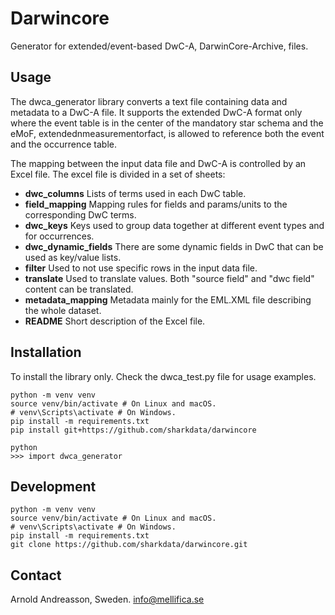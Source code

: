 # Darwincore

Generator for extended/event-based DwC-A, DarwinCore-Archive, files.

## Usage

The dwca_generator library converts a text file containing data and 
metadata to a DwC-A file. It supports the extended DwC-A format only
where the event table is in the center of the mandatory star schema and the 
eMoF, extendednmeasurementorfact, is allowed to reference both the 
event and the occurrence table.

The mapping between the input data file and DwC-A is controlled by an Excel
file. The excel file is divided in a set of sheets:

- **dwc_columns** Lists of terms used in each DwC table.
- **field_mapping** Mapping rules for fields and params/units to the corresponding DwC terms.
- **dwc_keys** Keys used to group data together at different event types and for occurrences.
- **dwc_dynamic_fields** There are some dynamic fields in DwC that can be used as key/value lists.
- **filter** Used to not use specific rows in the input data file. 
- **translate** Used to translate values. Both "source field" and "dwc field" content can be translated.
- **metadata_mapping** Metadata mainly for the EML.XML file describing the whole dataset.
- **README** Short description of the Excel file.

## Installation

To install the library only. Check the dwca_test.py file for usage examples.

    python -m venv venv
    source venv/bin/activate # On Linux and macOS.
    # venv\Scripts\activate # On Windows.
    pip install -m requirements.txt
    pip install git+https://github.com/sharkdata/darwincore
    
    python
    >>> import dwca_generator

## Development

    python -m venv venv
    source venv/bin/activate # On Linux and macOS.
    # venv\Scripts\activate # On Windows.
    pip install -m requirements.txt
    git clone https://github.com/sharkdata/darwincore.git
    
## Contact

Arnold Andreasson, Sweden.
info@mellifica.se
